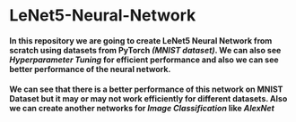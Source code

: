 # LeNet5-Neural-Network

#### In this repository we are going to create LeNet5 Neural Network from scratch using datasets from PyTorch *(MNIST dataset)*. We can also see *Hyperparameter Tuning* for efficient performance and also we can see better performance of the neural network.

#### We can see that there is a better performance of this network on MNIST Dataset but it may or may not work efficiently for different datasets. Also we can create another networks for *Image Classification* like *AlexNet*
